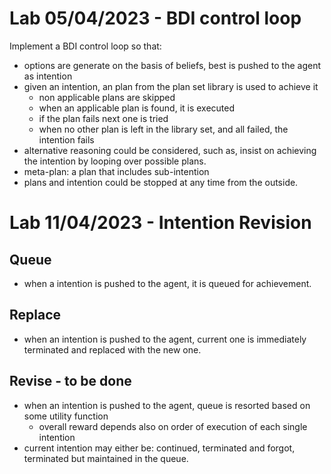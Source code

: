 
# Lab 05/04/2023 - BDI control loop

Implement a BDI control loop so that:
- options are generate on the basis of beliefs, best is pushed to the agent as intention 
- given an intention, an plan from the plan set library is used to achieve it
    - non applicable plans are skipped
    - when an applicable plan is found, it is executed
    - if the plan fails next one is tried
    - when no other plan is left in the library set, and all failed, the intention fails
- alternative reasoning could be considered, such as, insist on achieving the intention by looping over possible plans.
- meta-plan: a plan that includes sub-intention
- plans and intention could be stopped at any time from the outside. 



# Lab 11/04/2023 - Intention Revision

## Queue
- when a intention is pushed to the agent, it is queued for achievement.

## Replace
- when an intention is pushed to the agent, current one is immediately terminated and replaced with the new one.

## Revise - to be done
- when an intention is pushed to the agent, queue is resorted based on some utility function
    - overall reward depends also on order of execution of each single intention
- current intention may either be: continued, terminated and forgot, terminated but maintained in the queue.



